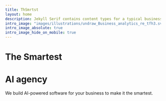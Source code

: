 ```yaml
---
title: ThSmrtst
layout: home
description: Jekyll Serif contains content types for a typical business website. The theme is fully responsive, blazing fast and artfully illustrated.
intro_image: "images/illustrations/undraw_Business_analytics_re_tfh3.svg"
intro_image_absolute: true
intro_image_hide_on_mobile: true
---
```


# The Smartest 
# AI agency

We build AI-powered software for your business to make it the smartest.
